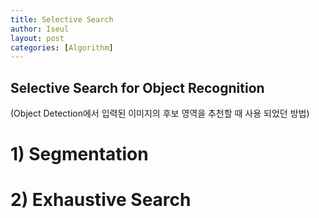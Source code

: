 ```yaml
---
title: Selective Search
author: Iseul
layout: post
categories: [Algorithm]
---
```



## Selective Search for Object Recognition  
(Object Detection에서 입력된 이미지의 후보 영역을 추천할 때 사용 되었던 방법)

# 1) Segmentation
# 2) Exhaustive Search

